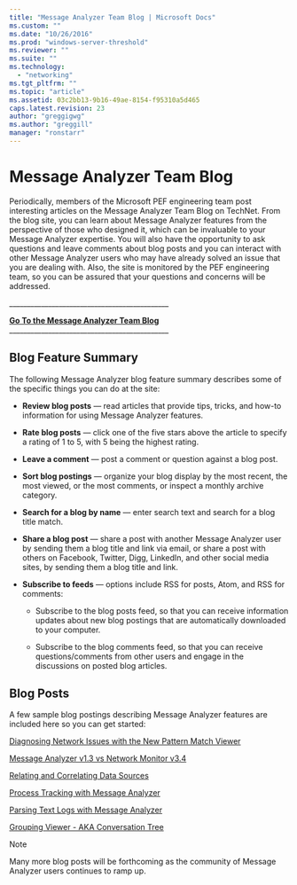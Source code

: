 ```yaml
---
title: "Message Analyzer Team Blog | Microsoft Docs"
ms.custom: ""
ms.date: "10/26/2016"
ms.prod: "windows-server-threshold"
ms.reviewer: ""
ms.suite: ""
ms.technology: 
  - "networking"
ms.tgt_pltfrm: ""
ms.topic: "article"
ms.assetid: 03c2bb13-9b16-49ae-8154-f95310a5d465
caps.latest.revision: 23
author: "greggigwg"
ms.author: "greggill"
manager: "ronstarr"
---
```

# Message Analyzer Team Blog
Periodically, members of the Microsoft PEF engineering team post interesting articles on the Message Analyzer Team Blog on TechNet. From the blog site, you can learn about Message Analyzer features from the perspective of those who designed it, which can be invaluable to your Message Analyzer expertise. You will also have the opportunity to ask questions and leave comments about blog posts and you can interact with other Message Analyzer users who may have already solved an issue that you are dealing with. Also, the site is monitored by the PEF engineering team, so you can be assured that your questions and concerns will be addressed.  
  
 ____________________________________________\_  
  
 **[Go To the Message Analyzer Team Blog](http://go.microsoft.com/fwlink/?LinkId=523825)**    
____________________________________________\_  
  
## Blog Feature Summary  
 The following Message Analyzer blog feature summary describes some of the specific things you can do at the site:  
  
-   **Review blog posts** — read articles that provide tips, tricks, and how-to information for using Message Analyzer features.  
  
-   **Rate blog posts** — click one of the five stars above the article to specify a rating of 1 to 5, with 5 being the highest rating.  
  
-   **Leave a comment** — post a comment or question against a blog post.  
  
-   **Sort blog postings** — organize your blog display by the most recent, the most viewed, or the most comments, or inspect a monthly archive category.  
  
-   **Search for a blog by name** — enter search text and search for a blog title match.  
  
-   **Share a blog post** — share a post with another Message Analyzer user by sending them a blog title and link via email, or share a post with others on Facebook, Twitter, Digg, LinkedIn, and other social media sites, by sending them a blog title and link.  
  
-   **Subscribe to feeds** — options include RSS for posts, Atom, and RSS for comments:  
  
    -   Subscribe to the blog posts feed, so that you can receive information updates about new blog postings that are automatically downloaded to your computer.  
  
    -   Subscribe to the blog comments feed, so that you can receive questions/comments from other users and engage in the discussions on posted blog articles.  
  
## Blog Posts  
 A few sample blog postings describing Message Analyzer features are included here so you can get started:  
  
 [Diagnosing Network Issues with the New Pattern Match Viewer](http://blogs.technet.com/b/messageanalyzer/archive/2015/08/11/diagnosing-network-issues-with-the-new-pattern-match-viewer.aspx)  
  
 [Message Analyzer v1.3 vs Network Monitor v3.4](http://blogs.technet.com/b/messageanalyzer/archive/2015/07/23/microsoft-message-analyzer-v1-3-versus-network-monitor-v3-4.aspx)  
  
 [Relating and Correlating Data Sources](http://blogs.technet.com/b/messageanalyzer/archive/2015/07/15/relating-and-correlating-data-sources.aspx)  
  
 [Process Tracking with Message Analyzer](http://blogs.technet.com/b/messageanalyzer/archive/2015/06/08/process-tracking-with-message-analyzer.aspx)  
  
 [Parsing Text Logs with Message Analyzer](http://blogs.technet.com/b/messageanalyzer/archive/2015/02/23/parsing-text-logs-with-message-analyzer.aspx)  
  
 [Grouping Viewer - AKA Conversation Tree](http://blogs.technet.com/b/messageanalyzer/archive/2015/01/27/grouping-viewer-aka-conversation-tree-in-message-analyzer-1-2.aspx)  
  
> [!NOTE]
>  Many more blog posts will be forthcoming as the community of Message Analyzer users continues to ramp up.